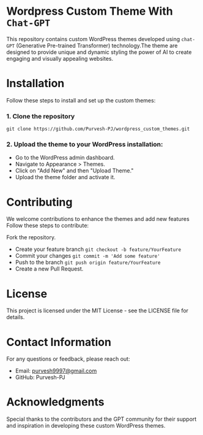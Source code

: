 # Wordpress Custom Theme With `Chat-GPT`
This repository contains custom WordPress themes developed using `chat-GPT` (Generative Pre-trained Transformer) technology.The theme are designed to provide unique and dynamic styling the power of AI to create engaging and visually appealing websites.

# Installation
Follow these steps to install and set up the custom themes:

### 1. Clone the repository
``` terminal
git clone https://github.com/Purvesh-PJ/wordpress_custom_themes.git

```
### 2. Upload the theme to your WordPress installation:

- Go to the WordPress admin dashboard.
- Navigate to Appearance > Themes.
- Click on "Add New" and then "Upload Theme."
- Upload the theme folder and activate it.

# Contributing
We welcome contributions to enhance the themes and add new features Follow these steps to contribute:

Fork the repository.
- Create your feature branch `git checkout -b feature/YourFeature`
- Commit your changes `git commit -m 'Add some feature'`
- Push to the branch `git push origin feature/YourFeature`
- Create a new Pull Request.

# License
This project is licensed under the MIT License - see the LICENSE file for details.

# Contact Information
For any questions or feedback, please reach out:

- Email: purvesh9997@gmail.com
- GitHub: Purvesh-PJ

# Acknowledgments
Special thanks to the contributors and the GPT community for their support and inspiration in developing these custom WordPress themes.
